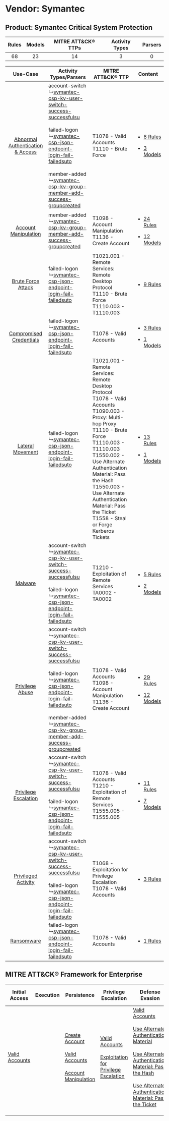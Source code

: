 Vendor: Symantec
================
Product: Symantec Critical System Protection
--------------------------------------------
| Rules | Models | MITRE ATT&CK® TTPs | Activity Types | Parsers |
|:-----:|:------:|:------------------:|:--------------:|:-------:|
|  68   |   23   |         14         |       3        |    0    |

|    Use-Case    | Activity Types/Parsers    | MITRE ATT&CK® TTP    | Content    |
|:----:| ---- | ---- | ---- |
| [Abnormal Authentication & Access](../../../UseCases/uc_abnormal_authentication_&_access.md) |  account-switch<br> ↳[symantec-csp-kv-user-switch-success-successfulsu](Ps/pC_symanteccspkvuserswitchsuccesssuccessfulsu.md)<br><br> failed-logon<br> ↳[symantec-csp-json-endpoint-login-fail-failedsuto](Ps/pC_symanteccspjsonendpointloginfailfailedsuto.md)<br><br> member-added<br> ↳[symantec-csp-kv-group-member-add-success-groupcreated](Ps/pC_symanteccspkvgroupmemberaddsuccessgroupcreated.md)<br> | T1078 - Valid Accounts<br>T1110 - Brute Force<br>    | [<ul><li>8 Rules</li></ul><ul><li>3 Models</li></ul>](RM/r_m_symantec_symantec_critical_system_protection_Abnormal_Authentication_&_Access.md) |
|    [Account Manipulation](../../../UseCases/uc_account_manipulation.md)    |  member-added<br> ↳[symantec-csp-kv-group-member-add-success-groupcreated](Ps/pC_symanteccspkvgroupmemberaddsuccessgroupcreated.md)<br>    | T1098 - Account Manipulation<br>T1136 - Create Account<br>    | [<ul><li>24 Rules</li></ul><ul><li>12 Models</li></ul>](RM/r_m_symantec_symantec_critical_system_protection_Account_Manipulation.md)    |
|    [Brute Force Attack](../../../UseCases/uc_brute_force_attack.md)    |  failed-logon<br> ↳[symantec-csp-json-endpoint-login-fail-failedsuto](Ps/pC_symanteccspjsonendpointloginfailfailedsuto.md)<br>    | T1021.001 - Remote Services: Remote Desktop Protocol<br>T1110 - Brute Force<br>T1110.003 - T1110.003<br>    | [<ul><li>9 Rules</li></ul>](RM/r_m_symantec_symantec_critical_system_protection_Brute_Force_Attack.md)    |
|          [Compromised Credentials](../../../UseCases/uc_compromised_credentials.md)          |  failed-logon<br> ↳[symantec-csp-json-endpoint-login-fail-failedsuto](Ps/pC_symanteccspjsonendpointloginfailfailedsuto.md)<br>    | T1078 - Valid Accounts<br>    | [<ul><li>3 Rules</li></ul><ul><li>1 Models</li></ul>](RM/r_m_symantec_symantec_critical_system_protection_Compromised_Credentials.md)          |
|    [Lateral Movement](../../../UseCases/uc_lateral_movement.md)    |  failed-logon<br> ↳[symantec-csp-json-endpoint-login-fail-failedsuto](Ps/pC_symanteccspjsonendpointloginfailfailedsuto.md)<br>    | T1021.001 - Remote Services: Remote Desktop Protocol<br>T1078 - Valid Accounts<br>T1090.003 - Proxy: Multi-hop Proxy<br>T1110 - Brute Force<br>T1110.003 - T1110.003<br>T1550.002 - Use Alternate Authentication Material: Pass the Hash<br>T1550.003 - Use Alternate Authentication Material: Pass the Ticket<br>T1558 - Steal or Forge Kerberos Tickets<br> | [<ul><li>13 Rules</li></ul><ul><li>1 Models</li></ul>](RM/r_m_symantec_symantec_critical_system_protection_Lateral_Movement.md)    |
|    [Malware](../../../UseCases/uc_malware.md)    |  account-switch<br> ↳[symantec-csp-kv-user-switch-success-successfulsu](Ps/pC_symanteccspkvuserswitchsuccesssuccessfulsu.md)<br><br> failed-logon<br> ↳[symantec-csp-json-endpoint-login-fail-failedsuto](Ps/pC_symanteccspjsonendpointloginfailfailedsuto.md)<br>    | T1210 - Exploitation of Remote Services<br>TA0002 - TA0002<br>    | [<ul><li>5 Rules</li></ul><ul><li>2 Models</li></ul>](RM/r_m_symantec_symantec_critical_system_protection_Malware.md)    |
|    [Privilege Abuse](../../../UseCases/uc_privilege_abuse.md)    |  account-switch<br> ↳[symantec-csp-kv-user-switch-success-successfulsu](Ps/pC_symanteccspkvuserswitchsuccesssuccessfulsu.md)<br><br> failed-logon<br> ↳[symantec-csp-json-endpoint-login-fail-failedsuto](Ps/pC_symanteccspjsonendpointloginfailfailedsuto.md)<br><br> member-added<br> ↳[symantec-csp-kv-group-member-add-success-groupcreated](Ps/pC_symanteccspkvgroupmemberaddsuccessgroupcreated.md)<br> | T1078 - Valid Accounts<br>T1098 - Account Manipulation<br>T1136 - Create Account<br>    | [<ul><li>29 Rules</li></ul><ul><li>12 Models</li></ul>](RM/r_m_symantec_symantec_critical_system_protection_Privilege_Abuse.md)    |
|    [Privilege Escalation](../../../UseCases/uc_privilege_escalation.md)    |  account-switch<br> ↳[symantec-csp-kv-user-switch-success-successfulsu](Ps/pC_symanteccspkvuserswitchsuccesssuccessfulsu.md)<br><br> failed-logon<br> ↳[symantec-csp-json-endpoint-login-fail-failedsuto](Ps/pC_symanteccspjsonendpointloginfailfailedsuto.md)<br>    | T1078 - Valid Accounts<br>T1210 - Exploitation of Remote Services<br>T1555.005 - T1555.005<br>    | [<ul><li>11 Rules</li></ul><ul><li>7 Models</li></ul>](RM/r_m_symantec_symantec_critical_system_protection_Privilege_Escalation.md)    |
|    [Privileged Activity](../../../UseCases/uc_privileged_activity.md)    |  account-switch<br> ↳[symantec-csp-kv-user-switch-success-successfulsu](Ps/pC_symanteccspkvuserswitchsuccesssuccessfulsu.md)<br><br> failed-logon<br> ↳[symantec-csp-json-endpoint-login-fail-failedsuto](Ps/pC_symanteccspjsonendpointloginfailfailedsuto.md)<br>    | T1068 - Exploitation for Privilege Escalation<br>T1078 - Valid Accounts<br>    | [<ul><li>3 Rules</li></ul>](RM/r_m_symantec_symantec_critical_system_protection_Privileged_Activity.md)    |
|    [Ransomware](../../../UseCases/uc_ransomware.md)    |  failed-logon<br> ↳[symantec-csp-json-endpoint-login-fail-failedsuto](Ps/pC_symanteccspjsonendpointloginfailfailedsuto.md)<br>    | T1078 - Valid Accounts<br>    | [<ul><li>1 Rules</li></ul>](RM/r_m_symantec_symantec_critical_system_protection_Ransomware.md)    |

MITRE ATT&CK® Framework for Enterprise
--------------------------------------
| Initial Access                                                      | Execution | Persistence                                                                                                                                                                                                     | Privilege Escalation                                                                                                                                          | Defense Evasion                                                                                                                                                                                                                                                                                                                                                                           | Credential Access                                                                                                                                                                                                                         | Discovery | Lateral Movement                                                                                                                                                                                                                                                                                                                                    | Collection | Command and Control                                                                                                                       | Exfiltration | Impact |
| ------------------------------------------------------------------- | --------- | --------------------------------------------------------------------------------------------------------------------------------------------------------------------------------------------------------------- | ------------------------------------------------------------------------------------------------------------------------------------------------------------- | ----------------------------------------------------------------------------------------------------------------------------------------------------------------------------------------------------------------------------------------------------------------------------------------------------------------------------------------------------------------------------------------- | ----------------------------------------------------------------------------------------------------------------------------------------------------------------------------------------------------------------------------------------- | --------- | --------------------------------------------------------------------------------------------------------------------------------------------------------------------------------------------------------------------------------------------------------------------------------------------------------------------------------------------------- | ---------- | ----------------------------------------------------------------------------------------------------------------------------------------- | ------------ | ------ |
| [Valid Accounts](https://attack.mitre.org/techniques/T1078)<br><br> |           | [Create Account](https://attack.mitre.org/techniques/T1136)<br><br>[Valid Accounts](https://attack.mitre.org/techniques/T1078)<br><br>[Account Manipulation](https://attack.mitre.org/techniques/T1098)<br><br> | [Valid Accounts](https://attack.mitre.org/techniques/T1078)<br><br>[Exploitation for Privilege Escalation](https://attack.mitre.org/techniques/T1068)<br><br> | [Valid Accounts](https://attack.mitre.org/techniques/T1078)<br><br>[Use Alternate Authentication Material](https://attack.mitre.org/techniques/T1550)<br><br>[Use Alternate Authentication Material: Pass the Hash](https://attack.mitre.org/techniques/T1550/002)<br><br>[Use Alternate Authentication Material: Pass the Ticket](https://attack.mitre.org/techniques/T1550/003)<br><br> | [Brute Force](https://attack.mitre.org/techniques/T1110)<br><br>[Steal or Forge Kerberos Tickets](https://attack.mitre.org/techniques/T1558)<br><br>[Credentials from Password Stores](https://attack.mitre.org/techniques/T1555)<br><br> |           | [Exploitation of Remote Services](https://attack.mitre.org/techniques/T1210)<br><br>[Remote Services](https://attack.mitre.org/techniques/T1021)<br><br>[Use Alternate Authentication Material](https://attack.mitre.org/techniques/T1550)<br><br>[Remote Services: Remote Desktop Protocol](https://attack.mitre.org/techniques/T1021/001)<br><br> |            | [Proxy: Multi-hop Proxy](https://attack.mitre.org/techniques/T1090/003)<br><br>[Proxy](https://attack.mitre.org/techniques/T1090)<br><br> |              |        |